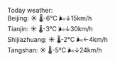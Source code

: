 Today weather:  
Beijing: ☀️   🌡️-6°C 🌬️↓15km/h  
Tianjin: ☀️   🌡️-3°C 🌬️↓30km/h  
Shijiazhuang: ☀️   🌡️-2°C 🌬️←4km/h  
Tangshan: ☀️   🌡️-5°C 🌬️↓24km/h  
